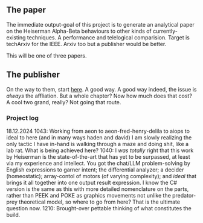 ## The paper

The immediate output-goal of this project is to generate an analytical paper on the Heiserman Alpha-Beta behaviours to other kinds of currently-existing techniques. A performance and telelogical comparision. Target is techArxiv for the IEEE. Arxiv too but a publisher would be better.

This will be one of three papers.

## The publisher

On the way to them, start [here](https://www.techrxiv.org/f/about). A good way. A good way indeed, the issue is _always_ the affliation. But a whole chapter? Now how much does that cost? A cool two grand, really? Not going that route.

### Project log

18.12.2024
    1043: Working from aeon to aeon-fred-henry-delila to aiops to ideal to here (and in many ways haden and david) I am slowly realizing the only tactic I have in-hand is walking through a maze and doing shit, like a lab rat. What is being achieved here?
    1040: I _was totally_ right that this work by Heiserman is the state-of-the-art that has yet to be surpassed, at least via my experience and intellect. You got the chat/LLM problem-solving by English expressions to garner intent; the differential analyzer; a decider (homeostatic); array-contol of motors (of varying complexity); and _ideal_ that brings it all together into one output result expression. I know the C# version is the same as this with more detailed nomenclature on the parts, rather than PEEK and POKE as graphics movements not unlike the predator-prey theoretical model, so where to go from here? That is the ultimate question now.
    1210: Brought-over pettable thinking of what constitutes the build.
    